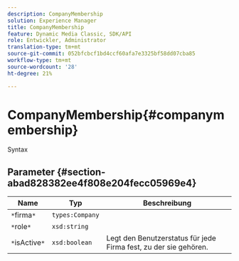 ```yaml
---
description: CompanyMembership
solution: Experience Manager
title: CompanyMembership
feature: Dynamic Media Classic, SDK/API
role: Entwickler, Administrator
translation-type: tm+mt
source-git-commit: 052bfcbcf1bd4ccf60afa7e3325bf58dd07cba85
workflow-type: tm+mt
source-wordcount: '28'
ht-degree: 21%

---
```



# CompanyMembership{#companymembership}

Syntax

## Parameter {#section-abad828382ee4f808e204fecc05969e4}

| Name | Typ | Beschreibung |
|---|---|---|
| `*`firma`*` | `types:Company` |  |
| `*`role`*` | `xsd:string` |  |
| `*`isActive`*` | `xsd:boolean` | Legt den Benutzerstatus für jede Firma fest, zu der sie gehören. |

